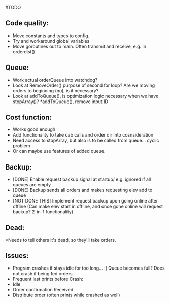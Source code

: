 #TODO

## Code quality:

* Move constants and types to config.
* Try and workaround global variables
* Move goroutines out to main. Often transmit and receive, e.g. in orderdist()

## Queue:

* Work actual orderQueue into watchdog?
* Look at RemoveOrder() purpose of second for loop? Are we moving orders to beginning (no), is it necessary?
* Look at addToQueue(), is optimization logic necessary when we have stopArray()?
*addToQueue(), remove input ID

## Cost function:

* Works good enough
* Add functionality to take cab calls and order dir into cosnsideration
* Need access to stopArray, but also is to be called from queue... cyclic problem
* Or can maybe use features of added queue.

## Backup:

* [DONE] Enable request backup signal at startup/ e.g. ignored if all queues are empty
* [DONE] Backup sends all orders and makes requesting elev add to queue
* [NOT DONE THIS] Implement request backup upon going online after offline (Can make elev start in offline, and once gone online will request backup? 2-in-1 functionality)



## Dead:

*Needs to tell others it's dead, so they'll take orders.

## Issues:

* Program crashes if stays idle for too long... :( Queue becomes full? Does not crash if being fed orders
* Frequent last prints before Crash:
* Idle
* Order confirmation Received
* Distribute order (often prints while crashed as well)

